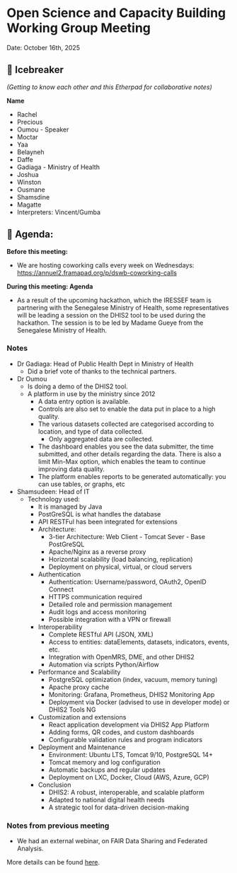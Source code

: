 # Open Science and Capacity Building Working Group Meeting
 
Date: October 16th, 2025 
 
## 👋  Icebreaker 
 
*(Getting to know each other and this Etherpad for collaborative notes)*
 
**Name** 

   * Rachel
   * Precious
   * Oumou - Speaker
   * Moctar
   * Yaa
   * Belayneh
   * Daffe
   * Gadiaga - Ministry of Health
   * Joshua
   * Winston
   * Ousmane
   * Shamsdine
   * Magatte
   * Interpreters: Vincent/Gumba
   
## 📣 Agenda:

**Before this meeting:**

   * We are hosting coworking calls every week on Wednesdays: https://annuel2.framapad.org/p/dswb-coworking-calls

**During this meeting: Agenda**

   * As a result of the upcoming hackathon, which the IRESSEF team is partnering with the Senegalese Ministry of Health, some representatives
     will be leading a session on the DHIS2 tool to be used during the hackathon. The session is to be led by Madame Gueye from the Senegalese Ministry of Health.

### Notes

  - Dr Gadiaga: Head of Public Health Dept in Ministry of Health
    - Did a brief vote of thanks to the technical partners.
  - Dr Oumou
    - Is doing a demo of the DHIS2 tool.
    - A platform in use by the ministry since 2012
      - A data entry option is available.
      - Controls are also set to enable the data put in place to a high quality.
      - The various datasets collected are categorised according to location, and type of data collected.
        - Only aggregated data are collected.
      - The dashboard enables you see the data submitter, the time submitted, and other details regarding the data. There is also a limit Min-Max option, which enables the team to continue improving data quality.
      - The platform enables reports to be generated automatically: you can use tables, or graphs, etc
  - Shamsudeen: Head of IT
    - Technology used:
      - It is managed by Java
      - PostGreSQL is what handles the database
      - API RESTFul has been integrated for extensions
      - Architecture:
        - 3-tier Architecture: Web Client - Tomcat Sever - Base PostGreSQL
        - Apache/Nginx as a reverse proxy
        - Horizontal scalability (load balancing, replication)
        - Deployment on physical, virtual, or cloud servers
      - Authentication
        - Authentication: Username/password, OAuth2, OpenlD Connect
        - HTTPS communication required
        - Detailed role and permission management
        - Audit logs and access monitoring
        - Possible integration with a VPN or firewall
      - Interoperability
        - Complete RESTful API (JSON, XML)
        - Access to entities: dataElements, datasets, indicators, events, etc.
        - Integration with OpenMRS, DME, and other DHIS2
        - Automation via scripts Python/Airflow
      - Performance and Scalability
        - PostgreSQL optimization (index, vacuum, memory tuning)
        - Apache proxy cache
        - Monitoring: Grafana, Prometheus, DHIS2 Monitoring App
        - Deployment via Docker (advised to use in developer mode) or DHIS2 Tools NG
      - Customization and extensions
        - React application development via DHIS2 App Platform
        - Adding forms, QR codes, and custom dashboards
        - Configurable validation rules and program indicators
      - Deployment and Maintenance
        - Environment: Ubuntu LTS, Tomcat 9/10, PostgreSQL 14+
        - Tomcat memory and log configuration
        - Automatic backups and regular updates
        - Deployment on LXC, Docker, Cloud (AWS, Azure, GCP)
      - Conclusion
        - DHIS2: A robust, interoperable, and scalable platform
        - Adapted to national digital health needs
        - A strategic tool for data-driven decision-making

### Notes from previous meeting

   * We had an external webinar, on FAIR Data Sharing and Federated Analysis.  

More details can be found [here](https://github.com/aphrc-dswb/dswb-open-science-capacity-wg/blob/main/project-management/wg-meetings/20251002-oscb-wg-notes.md). 
